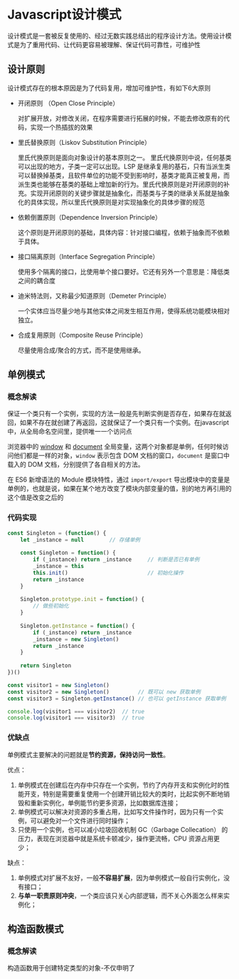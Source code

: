 # Javascript设计模式

设计模式是一套被反复使用的、经过无数实践总结出的程序设计方法。使用设计模式是为了重用代码、让代码更容易被理解、保证代码可靠性，可维护性

## 设计原则

设计模式存在的根本原因是为了代码复用，增加可维护性，有如下6大原则

+ 开闭原则 （Open Close Principle）

   对扩展开放，对修改关闭，在程序需要进行拓展的时候，不能去修改原有的代码，实现一个热插拔的效果

+ 里氏替换原则（Liskov Substitution Principle）

  里氏代换原则是面向对象设计的基本原则之一。 里氏代换原则中说，任何基类可以出现的地方，子类一定可以出现。LSP 是继承复用的基石，只有当派生类可以替换掉基类，且软件单位的功能不受到影响时，基类才能真正被复用，而派生类也能够在基类的基础上增加新的行为。里氏代换原则是对开闭原则的补充。实现开闭原则的关键步骤就是抽象化，而基类与子类的继承关系就是抽象化的具体实现，所以里氏代换原则是对实现抽象化的具体步骤的规范

+ 依赖倒置原则（Dependence Inversion Principle）

  这个原则是开闭原则的基础，具体内容：针对接口编程，依赖于抽象而不依赖于具体。

+ 接口隔离原则（Interface Segregation Principle）

  使用多个隔离的接口，比使用单个接口要好。它还有另外一个意思是：降低类之间的耦合度

+ 迪米特法则，又称最少知道原则（Demeter Principle）

  一个实体应当尽量少地与其他实体之间发生相互作用，使得系统功能模块相对独立。

+ 合成复用原则（Composite Reuse Principle）

  尽量使用合成/聚合的方式，而不是使用继承。

  

## 单例模式

### 概念解读

保证一个类只有一个实例，实现的方法一般是先判断实例是否存在，如果存在就返回，如果不存在就创建了再返回，这就保证了一个类只有一个实例。在javascript中，从全局命名空间里，提供唯一一个访问点

浏览器中的 [window](https://developer.mozilla.org/zh-CN/docs/Web/API/Window) 和 [document](https://developer.mozilla.org/zh-CN/docs/Web/API/Document) 全局变量，这两个对象都是单例，任何时候访问他们都是一样的对象，`window` 表示包含 DOM 文档的窗口，`document` 是窗口中载入的 DOM 文档，分别提供了各自相关的方法。

在 ES6 新增语法的 Module 模块特性，通过 `import/export` 导出模块中的变量是单例的，也就是说，如果在某个地方改变了模块内部变量的值，别的地方再引用的这个值是改变之后的



### 代码实现

```javascript
const Singleton = (function() {
    let _instance = null        // 存储单例
    
    const Singleton = function() {
        if (_instance) return _instance     // 判断是否已有单例
        _instance = this
        this.init()                         // 初始化操作
        return _instance
    }
    
    Singleton.prototype.init = function() {
        // 做些初始化
    }
    
    Singleton.getInstance = function() {
        if (_instance) return _instance
        _instance = new Singleton()
        return _instance
    }
    
    return Singleton
})()

const visitor1 = new Singleton()
const visitor2 = new Singleton()         // 既可以 new 获取单例
const visitor3 = Singleton.getInstance() // 也可以 getInstance 获取单例

console.log(visitor1 === visitor2)	// true
console.log(visitor1 === visitor3)	// true
```



### 优缺点

单例模式主要解决的问题就是**节约资源，保持访问一致性**。

优点：

1. 单例模式在创建后在内存中只存在一个实例，节约了内存开支和实例化时的性能开支，特别是需要重复使用一个创建开销比较大的类时，比起实例不断地销毁和重新实例化，单例能节约更多资源，比如数据库连接；
2. 单例模式可以解决对资源的多重占用，比如写文件操作时，因为只有一个实例，可以避免对一个文件进行同时操作；
3. 只使用一个实例，也可以减小垃圾回收机制 GC（Garbage Collecation） 的压力，表现在浏览器中就是系统卡顿减少，操作更流畅，CPU 资源占用更少；

缺点：

1. 单例模式对扩展不友好，一般**不容易扩展**，因为单例模式一般自行实例化，没有接口；
2. **与单一职责原则冲突**，一个类应该只关心内部逻辑，而不关心外面怎么样来实例化；

## 构造函数模式

### 概念解读

构造函数用于创建特定类型的对象-不仅申明了

